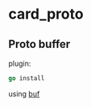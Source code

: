 # card_proto

## Proto buffer
plugin: 
```go
go install 
```
using [buf](https://buf.build/docs/introduction)
